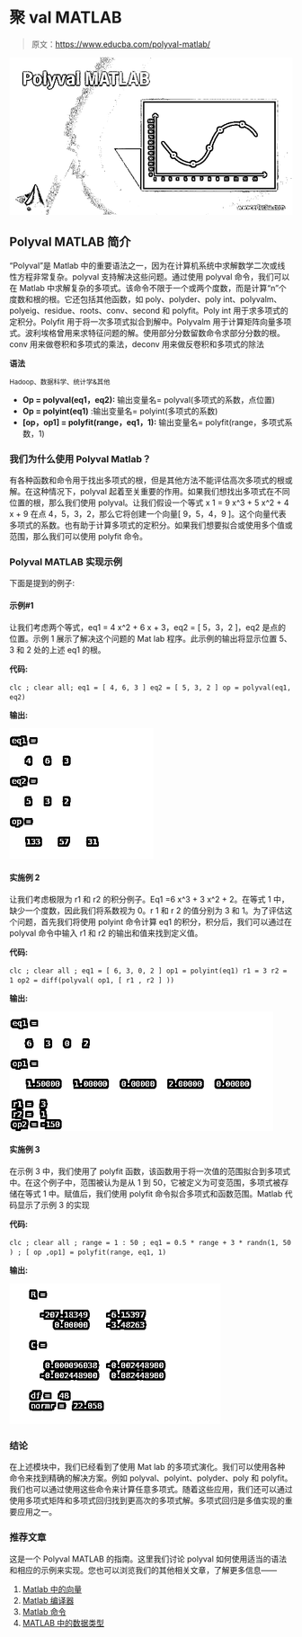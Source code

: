 # 聚 val MATLAB

> 原文：<https://www.educba.com/polyval-matlab/>

![Polyval MATLAB](img/dd9dca5c7683497c6855f8b2c18ff869.png)



## Polyval MATLAB 简介

“Polyval”是 Matlab 中的重要语法之一，因为在计算机系统中求解数学二次或线性方程非常复杂。polyval 支持解决这些问题。通过使用 polyval 命令，我们可以在 Matlab 中求解复杂的多项式。该命令不限于一个或两个度数，而是计算“n”个度数和根的根。它还包括其他函数，如 poly、polyder、poly int、polyvalm、polyeig、residue、roots、conv、second 和 polyfit。Poly int 用于求多项式的定积分。Polyfit 用于将一次多项式拟合到解中。Polyvalm 用于计算矩阵向量多项式。波利埃格曾用来求特征问题的解。使用部分分数留数命令求部分分数的根。conv 用来做卷积和多项式的乘法，deconv 用来做反卷积和多项式的除法

**语法**

<small>Hadoop、数据科学、统计学&其他</small>

*   **Op = polyval(eq1，eq2):** 输出变量名= polyval(多项式的系数，点位置)
*   **Op = polyint(eq1)** :输出变量名= polyint(多项式的系数)
*   **[op，op1] = polyfit(range，eq1，1):** 输出变量名= polyfit(range，多项式系数，1)

### 我们为什么使用 Polyval Matlab？

有各种函数和命令用于找出多项式的根，但是其他方法不能评估高次多项式的根或解。在这种情况下，polyval 起着至关重要的作用。如果我们想找出多项式在不同位置的根，那么我们使用 polyval。让我们假设一个等式 x 1 = 9 x^3 + 5 x^2 + 4 x + 9 在点 4，5，3，2，那么它将创建一个向量[ 9，5，4，9 ]。这个向量代表多项式的系数。也有助于计算多项式的定积分。如果我们想要拟合或使用多个值或范围，那么我们可以使用 polyfit 命令。

### Polyval MATLAB 实现示例

下面是提到的例子:

#### 示例#1

让我们考虑两个等式，eq1 = 4 x^2 + 6 x + 3，eq2 = [ 5，3，2 ]，eq2 是点的位置。示例 1 展示了解决这个问题的 Mat lab 程序。此示例的输出将显示位置 5、3 和 2 处的上述 eq1 的根。

**代码:**

`clc ;
clear all;
eq1 = [ 4, 6, 3 ] eq2 = [ 5, 3, 2 ] op = polyval(eq1, eq2)`

**输出:**

![Polyval MATLAB - 1](img/bd80e7d2bb152bcf9e06dadbd389d7ff.png)



#### 实施例 2

让我们考虑极限为 r1 和 r2 的积分例子。Eq1 =6 x^3 + 3 x^2 + 2。在等式 1 中，缺少一个度数，因此我们将系数视为 0。r 1 和 r 2 的值分别为 3 和 1。为了评估这个问题，首先我们将使用 polyint 命令计算 eq1 的积分，积分后，我们可以通过在 polyval 命令中输入 r1 和 r2 的输出和值来找到定义值。

**代码:**

`clc ;
clear all ;
eq1 = [ 6, 3, 0, 2 ] op1 = polyint(eq1)
r1 = 3
r2 = 1
op2 = diff(polyval( op1, [ r1 , r2 ] ))`

**输出:**

![Polyval MATLAB - 2](img/a19e0bcf430201bfbc5d177edb1ce486.png)



#### 实施例 3

在示例 3 中，我们使用了 polyfit 函数，该函数用于将一次值的范围拟合到多项式中。在这个例子中，范围被认为是从 1 到 50，它被定义为可变范围，多项式被存储在等式 1 中。赋值后，我们使用 polyfit 命令拟合多项式和函数范围。Matlab 代码显示了示例 3 的实现

**代码:**

`clc ;
clear all ;
range = 1 : 50 ;
eq1 = 0.5 * range + 3 * randn(1, 50 ) ;
[ op ,op1] = polyfit(range, eq1, 1)`

**输出:**

![Polyval MATLAB - 3](img/3ee292ee4f944b4f708ce18b8032bfc1.png)



### 结论

在上述模块中，我们已经看到了使用 Mat lab 的多项式演化。我们可以使用各种命令来找到精确的解决方案。例如 polyval、polyint、polyder、poly 和 polyfit。我们也可以通过使用这些命令来计算任意多项式。随着这些应用，我们还可以通过使用多项式矩阵和多项式回归找到更高次的多项式解。多项式回归是多值实现的重要应用之一。

### 推荐文章

这是一个 Polyval MATLAB 的指南。这里我们讨论 polyval 如何使用适当的语法和相应的示例来实现。您也可以浏览我们的其他相关文章，了解更多信息——

1.  [Matlab 中的向量](https://www.educba.com/vectors-in-matlab/)
2.  [Matlab 编译器](https://www.educba.com/matlab-compiler/?source=leftnav)
3.  [Matlab 命令](https://www.educba.com/matlab-commands/?source=leftnav)
4.  [MATLAB 中的数据类型](https://www.educba.com/data-types-in-matlab/?source=leftnav)





